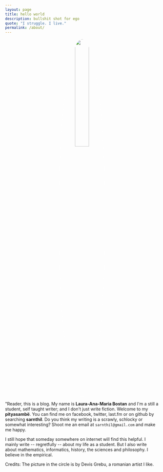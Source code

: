```yaml
---
layout: page
title: hello world
description: bullshit shot for ego
quote: "I struggle. I live."
permalink: /about/
---
```


<center><img src = "{{ site.url }}/images/{{ site.owner.avatar }}" style = "border: 1px #fff solid; border-radius: 100%; width: 30%;"></center>

<span class = "initial">"R</span>eader, this is a blog. My name is **Laura-Ana-Maria Bostan** and I'm a still a student, self taught writer; and I don't just write fiction. Welcome to my **pityasambë**. You can find me on facebook, twitter, last.fm  or on github by searching **sarnthil**. Do you think my writing is a scrawly, schlocky or somewhat interesting?  Shoot me an email at `sarnthil@gmail.com` and make me happy.

I still hope that someday somewhere on internet will find this helpful. I mainly write -- regretfully -- about my life as a student. But I also write about mathematics, informatics, history, the sciences and philosophy. I believe in the empirical.

Credits: The picture in the circle is by Devis Grebu, a romanian artist I like.
